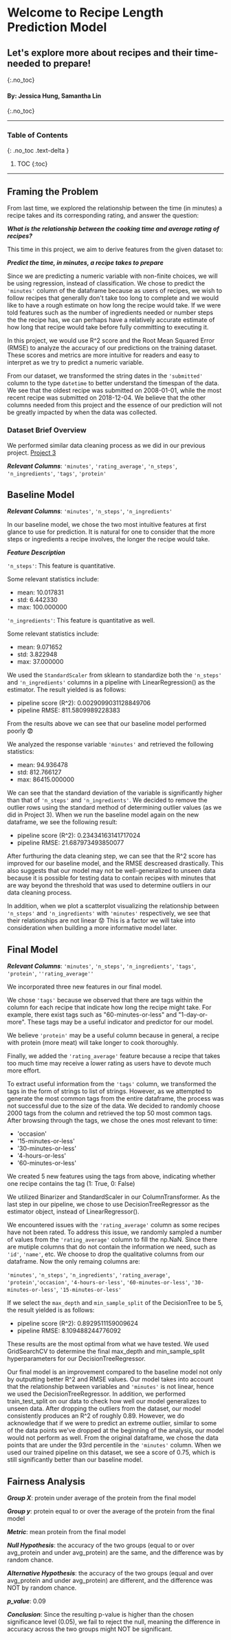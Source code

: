 # Welcome to Recipe Length Prediction Model
## Let's explore more about recipes and their time-needed to prepare!
{:.no_toc}

#### By: Jessica Hung, Samantha Lin
{:.no_toc}


---
### Table of Contents
{: .no_toc .text-delta }

1. TOC
{:toc}
---

## **Framing the Problem**
From last time, we explored the relationship between the time (in minutes) a recipe takes and its corresponding rating, and answer the question:

***What is the relationship between the cooking time and average rating of recipes?***

This time in this project, we aim to derive features from the given dataset to:

***Predict the time, in minutes, a recipe takes to prepare*** 

Since we are predicting a numeric variable with non-finite choices, we will be using regression, instead of classification. We chose to predict the `'minutes'` column of the dataframe because as users of recipes, we wish to follow recipes that generally don't take too long to complete and we would like to have a rough estimate on how long the recipe would take. If we were told features such as the number of ingredients needed or number steps the the recipe has, we can perhaps have a relatively accurate estimate of how long that recipe would take before fully committing to executing it.

In this project, we would use R^2 score and the Root Mean Squared Error (RMSE) to analyze the accuracy of our predictions on the training dataset. These scores and metrics are more intuitive for readers and easy to interpret as we try to predict a numeric variable.

From our dataset, we transformed the string dates in the `'submitted'` column to the type `datetime` to better understand the timespan of the data. We see that the oldest recipe was submitted on 2008-01-01, while the most recent recipe was submitted on 2018-12-04. We believe that the other columns needed from this project and the essence of our prediction will not be greatly impacted by when the data was collected.

### **Dataset Brief Overview**

We performed similar data cleaning process as we did in our previous project.
[Project 3](https://jesshung323.github.io/recipe-user-interaction-analysis/)

***Relevant Columns***: `'minutes'`, `'rating_average'`, `'n_steps'`, `'n_ingredients'`, `'tags'`, `'protein'`




## **Baseline Model**

***Relevant Columns***: `'minutes'`, `'n_steps'`, `'n_ingredients'`

In our baseline model, we chose the two most intuitive features at first glance to use for prediction. It is natural for one to consider that the more steps or ingredients a recipe involves, the longer the recipe would take. 

***Feature Description***

`'n_steps'`:
This feature is quantitative. 

Some relevant statistics include:
- mean: 10.017831
- std: 6.442330
- max: 100.000000

`'n_ingredients'`:
This feature is quantitative as well. 

Some relevant statistics include:
- mean: 9.071652
- std: 3.822948
- max: 37.000000

We used the `StandardScaler` from sklearn to standardize both the `'n_steps'` and `'n_ingredients'` columns in a pipeline with LinearRegression() as the estimator. The result yielded is as follows:
- pipeline score (R^2): 0.0029099031128849706
- pipeline RMSE: 811.5809989228383

From the results above we can see that our baseline model performed poorly 😨 

We analyzed the response variable `'minutes'` and retrieved the following statistics:
- mean: 94.936478
- std: 812.766127
- max: 86415.000000

We can see that the standard deviation of the variable is significantly higher than that of `'n_steps'` and `'n_ingredients'`. We decided to remove the outlier rows using the standard method of determining outlier values (as we did in Project 3). When we run the baseline model again on the new dataframe, we see the following result:
- pipeline score (R^2): 0.23434163141717024
- pipeline RMSE: 21.687973493850077

After furthuring the data cleaning step, we can see that the R^2 score has improved for our baseline model, and the RMSE descreased drastically. This also suggests that our model may not be well-generalized to unseen data because it is possible for testing data to contain recipes with minutes that are way beyond the threshold that was used to determine outliers in our data cleaning process.

In addition, when we plot a scatterplot visualizing the relationship between `'n_steps'` and `'n_ingredients'` with `'minutes'` respectively, we see that their relationships are not linear 😟 This is a factor we will take into consideration when building a more informative model later. 

## **Final Model**

***Relevant Columns***: `'minutes'`, `'n_steps'`, `'n_ingredients'`, `'tags'`, `'protein'`, `''rating_average''`

We incorporated three new features in our final model. 

We chose `'tags'` because we observed that there are tags within the column for each recipe that indicate how long the recipe might take. For example, there exist tags such as "60-minutes-or-less" and "1-day-or-more". These tags may be a useful indicator and predictor for our model.


We believe `'protein'` may be a useful column because in general, a recipe with protein (more meat) will take longer to cook thoroughly.

Finally, we added the `'rating_average'` feature because a recipe that takes too much time may receive a lower rating as users have to devote much more effort.

To extract useful information from the `'tags'` column, we transformed the tags in the form of strings to list of strings. However, as we attempted to generate the most common tags from the entire dataframe, the process was not successful due to the size of the data. We decided to randomly choose 2000 tags from the column and retrieved the top 50 most common tags. After browsing through the tags, we chose the ones most relevant to time:

- 'occasion'
- '15-minutes-or-less'
- '30-minutes-or-less'
- '4-hours-or-less'
- '60-minutes-or-less'

We created 5 new features using the tags from above, indicating whether one recipe contains the tag (1: True, 0: False)
<!-- Fill in dataframe -->

We utilized Binarizer and StandardScaler in our ColumnTransformer. As the last step in our pipeline, we chose to use DecisionTreeRegressor as the estimator object, instead of LinearRegressor().

We encountered issues with the `'rating_average'` column as some recipes have not been rated. To address this issue, we randomly sampled a number of values from the `'rating_average'` column to fill the np.NaN. Since there are mutiple columns that do not contain the information we need, such as `'id'`, `'name'`, etc. We choose to drop the qualitative columns from our dataframe. Now the only remaing columns are:

`'minutes'`, `'n_steps'`, `'n_ingredients'`, `'rating_average'`, `'protein'`,`'occasion'`, `'4-hours-or-less'`, `'60-minutes-or-less'`, `'30-minutes-or-less'`, `'15-minutes-or-less'`


If we select the `max_depth` and `min_sample_split` of the DecisionTree to be 5, the result yielded is as follows:
- pipeline score (R^2): 0.8929511159009624
- pipeline RMSE: 8.109488244776092

These results are the most optimal from what we have tested. We used GridSearchCV to determine the final max_depth and min_sample_split hyperparameters for our DecisionTreeRegressor. 

Our final model is an improvement compared to the baseline model not only by outputting better R^2 and RMSE values. Our model takes into account that the relationship between variables and `'minutes'` is not linear, hence we used the DecisionTreeRegressor. In addition, we performed train_test_split on our data to check how well our model generalizes to unseen data. After dropping the outliers from the dataset, our model consistently produces an R^2 of roughly 0.89. However, we do acknowledge that if we were to predict an extreme outlier, similar to some of the data points we've dropped at the beginning of the analysis, our model would not perform as well. From the original dataframe, we chose the data points that are under the 93rd percentile in the `'minutes'` column. When we used our trained pipeline on this dataset, we see a score of 0.75, which is still significantly better than our baseline model. 


## **Fairness Analysis**

***Group X***: protein under average of the protein from the final model

***Group y***: protein equal to or over the average of the protein from the final model

***Metric***: mean protein from the final model

***Null Hypothesis***: the accuracy of the two groups (equal to or over avg_protein and under avg_protein) are the same, and the difference was by random chance.

***Alternative Hypothesis***: the accuracy of the two groups (equal and over avg_protein and under avg_protein) are different, and the difference was NOT by random chance.

***p_value***: 0.09

***Conclusion***: Since the resulting p-value is higher than the chosen significance level (0.05), we fail to reject the null, meaning the difference in accuracy across the two groups might NOT be significant.












